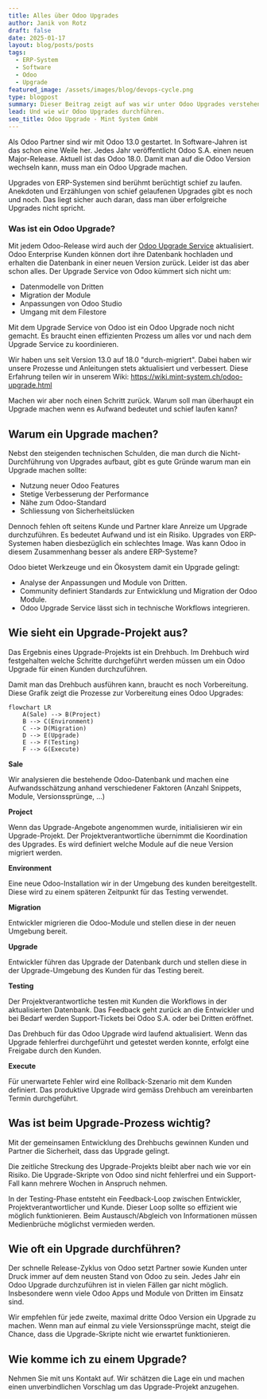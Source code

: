 ```yaml
---
title: Alles über Odoo Upgrades
author: Janik von Rotz
draft: false
date: 2025-01-17
layout: blog/posts/posts
tags:
  - ERP-System
  - Software
  - Odoo
  - Upgrade
featured_image: /assets/images/blog/devops-cycle.png
type: blogpost
summary: Dieser Beitrag zeigt auf was wir unter Odoo Upgrades verstehen und wie wir Odoo Upgrade Projekte strukturieren durchführen.
lead: Und wie wir Odoo Upgrades durchführen.
seo_title: Odoo Upgrade - Mint System GmbH
---
```

Als Odoo Partner sind wir mit Odoo 13.0 gestartet. In Software-Jahren ist das schon eine Weile her. Jedes Jahr veröffentlicht Odoo S.A. einen neuen Major-Release. Aktuell ist das Odoo 18.0. Damit man auf die Odoo Version wechseln kann, muss man ein Odoo Upgrade machen.

Upgrades von ERP-Systemen sind berühmt berüchtigt schief zu laufen. Anekdoten und Erzählungen von schief gelaufenen Upgrades gibt es noch und noch. Das liegt sicher auch daran, dass man über erfolgreiche Upgrades nicht spricht.
### Was ist ein Odoo Upgrade?

Mit jedem Odoo-Release wird auch der [Odoo Upgrade Service](https://upgrade.odoo.com/) aktualisiert. Odoo Enterprise Kunden können dort ihre Datenbank hochladen und erhalten die Datenbank in einer neuen Version zurück. Leider ist das aber schon alles. Der Upgrade Service von Odoo kümmert sich nicht um:

* Datenmodelle von Dritten
* Migration der Module
* Anpassungen von Odoo Studio
* Umgang mit dem Filestore

Mit dem Upgrade Service von Odoo ist ein Odoo Upgrade noch nicht gemacht. Es braucht einen effizienten Prozess um alles vor und  nach dem Upgrade Service zu koordinieren.

Wir haben uns seit Version 13.0 auf 18.0 "durch-migriert". Dabei haben wir unsere Prozesse und Anleitungen stets aktualisiert und verbessert. Diese Erfahrung teilen wir in unserem Wiki: <https://wiki.mint-system.ch/odoo-upgrade.html>

Machen wir aber noch einen Schritt zurück. Warum soll man überhaupt ein Upgrade machen wenn es Aufwand bedeutet und schief laufen kann?
## Warum ein Upgrade machen?

Nebst den steigenden technischen Schulden, die man durch die Nicht-Durchführung von Upgrades aufbaut, gibt es gute Gründe warum man ein Upgrade machen sollte:

* Nutzung neuer Odoo Features
* Stetige Verbesserung der Performance
* Nähe zum Odoo-Standard
* Schliessung von Sicherheitslücken

Dennoch fehlen oft seitens Kunde und Partner klare Anreize um Upgrade durchzuführen. Es bedeutet Aufwand und ist ein Risiko. Upgrades von ERP-Systemen haben diesbezüglich ein schlechtes Image. Was kann Odoo in diesem Zusammenhang besser als andere ERP-Systeme?

Odoo bietet Werkzeuge und ein Ökosystem damit ein Upgrade gelingt:

* Analyse der Anpassungen und Module von Dritten.
* Community definiert Standards zur Entwicklung und Migration der Odoo Module.
* Odoo Upgrade Service lässt sich in technische Workflows integrieren.

## Wie sieht ein Upgrade-Projekt aus?

Das Ergebnis eines Upgrade-Projekts ist ein Drehbuch. Im Drehbuch wird festgehalten welche Schritte durchgeführt werden müssen um ein Odoo Upgrade für einen Kunden durchzuführen.

Damit man das Drehbuch ausführen kann, braucht es noch Vorbereitung. Diese Grafik zeigt die Prozesse zur Vorbereitung eines Odoo Upgrades:

```mermaid
flowchart LR
    A(Sale) --> B(Project)
    B --> C(Environment)
    C --> D(Migration)
    D --> E(Upgrade)
    E --> F(Testing)
    F --> G(Execute)
```

**Sale**

Wir analysieren die bestehende Odoo-Datenbank und machen eine Aufwandsschätzung anhand verschiedener Faktoren (Anzahl Snippets, Module, Versionssprünge, ...)

**Project**

Wenn das Upgrade-Angebote angenommen wurde, initialisieren wir ein Upgrade-Projekt. Der Projektverantwortliche übernimmt die Koordination des Upgrades. Es wird definiert welche Module auf die neue Version migriert werden.

**Environment**

Eine neue Odoo-Installation wir in der Umgebung des kunden bereitgestellt. Diese wird zu einem späteren Zeitpunkt für das Testing verwendet. 

**Migration**

Entwickler migrieren die Odoo-Module und stellen diese in der neuen Umgebung bereit.

**Upgrade**

Entwickler führen das Upgrade der Datenbank durch und stellen diese in der Upgrade-Umgebung des Kunden für das Testing bereit.

**Testing**

Der Projektverantwortliche testen mit Kunden die Workflows in der aktualisierten Datenbank. Das Feedback geht zurück an die Entwickler und bei Bedarf werden Support-Tickets bei Odoo S.A. oder bei Dritten eröffnet.

Das Drehbuch für das Odoo Upgrade wird laufend aktualisiert. Wenn das Upgrade fehlerfrei durchgeführt und getestet werden konnte, erfolgt eine Freigabe durch den Kunden.

**Execute**

Für unerwartete Fehler wird eine Rollback-Szenario mit dem Kunden definiert. Das produktive Upgrade wird gemäss Drehbuch am vereinbarten Termin durchgeführt.

## Was ist beim Upgrade-Prozess wichtig?

Mit der gemeinsamen Entwicklung des Drehbuchs gewinnen Kunden und Partner die Sicherheit, dass das Upgrade gelingt.

Die zeitliche Streckung des Upgrade-Projekts bleibt aber nach wie vor ein Risiko. Die Upgrade-Skripte von Odoo sind nicht fehlerfrei und ein Support-Fall kann mehrere Wochen in Anspruch nehmen.

In der Testing-Phase entsteht ein Feedback-Loop zwischen Entwickler, Projektverantwortlicher und Kunde. Dieser Loop sollte so effizient wie möglich funktionieren. Beim Austausch/Abgleich von Informationen müssen Medienbrüche möglichst vermieden werden.

## Wie oft ein Upgrade durchführen?

Der schnelle Release-Zyklus von Odoo setzt Partner sowie Kunden unter Druck immer auf dem neusten Stand von Odoo  zu sein. Jedes Jahr ein Odoo Upgrade durchzuführen ist in vielen Fällen gar nicht möglich. Insbesondere wenn viele Odoo Apps und Module von Dritten im Einsatz sind.

Wir empfehlen für jede zweite, maximal dritte Odoo Version ein Upgrade zu machen. Wenn man auf einmal zu viele Versionssprünge macht, steigt die Chance, dass die Upgrade-Skripte nicht wie erwartet funktionieren.

## Wie komme ich zu einem Upgrade?

Nehmen Sie mit uns Kontakt auf. Wir schätzen die Lage ein und machen einen unverbindlichen Vorschlag um das Upgrade-Projekt anzugehen.


